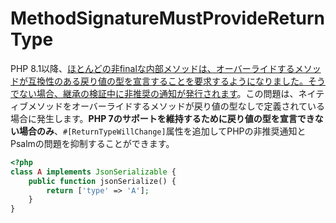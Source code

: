 # MethodSignatureMustProvideReturnType
PHP 8.1以降、[ほとんどの非finalな内部メソッドは、オーバーライドするメソッドが互換性のある戻り値の型を宣言することを要求するようになりました。そうでない場合、継承の検証中に非推奨の通知が発行されます](https://www.php.net/manual/en/migration81.incompatible.php#migration81.incompatible.core.type-compatibility-internal)。この問題は、ネイティブメソッドをオーバーライドするメソッドが戻り値の型なしで定義されている場合に発生します。**PHP 7のサポートを維持するために戻り値の型を宣言できない場合のみ**、`#[ReturnTypeWillChange]`属性を追加してPHPの非推奨通知とPsalmの問題を抑制することができます。

```php
<?php
class A implements JsonSerializable {
    public function jsonSerialize() {
        return ['type' => 'A'];
    }
}
```
